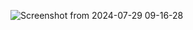 ![Screenshot from 2024-07-29 09-16-28](https://github.com/user-attachments/assets/a053195b-6236-4f58-9918-0eef0b4afe83)

